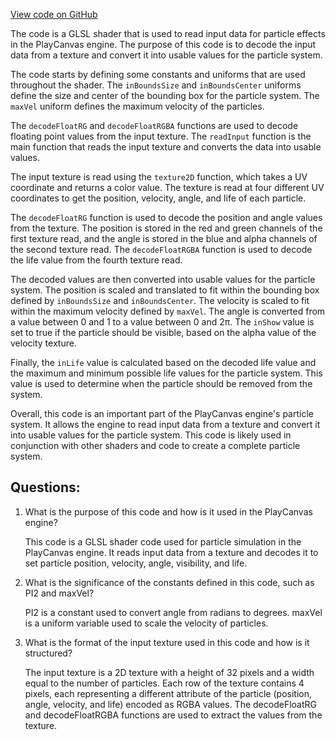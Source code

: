 [View code on GitHub](https://github.com/playcanvas/engine/src/scene/shader-lib/chunks/particle/frag/particleInputRgba8.js)

The code is a GLSL shader that is used to read input data for particle effects in the PlayCanvas engine. The purpose of this code is to decode the input data from a texture and convert it into usable values for the particle system. 

The code starts by defining some constants and uniforms that are used throughout the shader. The `inBoundsSize` and `inBoundsCenter` uniforms define the size and center of the bounding box for the particle system. The `maxVel` uniform defines the maximum velocity of the particles. 

The `decodeFloatRG` and `decodeFloatRGBA` functions are used to decode floating point values from the input texture. The `readInput` function is the main function that reads the input texture and converts the data into usable values. 

The input texture is read using the `texture2D` function, which takes a UV coordinate and returns a color value. The texture is read at four different UV coordinates to get the position, velocity, angle, and life of each particle. 

The `decodeFloatRG` function is used to decode the position and angle values from the texture. The position is stored in the red and green channels of the first texture read, and the angle is stored in the blue and alpha channels of the second texture read. The `decodeFloatRGBA` function is used to decode the life value from the fourth texture read. 

The decoded values are then converted into usable values for the particle system. The position is scaled and translated to fit within the bounding box defined by `inBoundsSize` and `inBoundsCenter`. The velocity is scaled to fit within the maximum velocity defined by `maxVel`. The angle is converted from a value between 0 and 1 to a value between 0 and 2π. The `inShow` value is set to true if the particle should be visible, based on the alpha value of the velocity texture. 

Finally, the `inLife` value is calculated based on the decoded life value and the maximum and minimum possible life values for the particle system. This value is used to determine when the particle should be removed from the system. 

Overall, this code is an important part of the PlayCanvas engine's particle system. It allows the engine to read input data from a texture and convert it into usable values for the particle system. This code is likely used in conjunction with other shaders and code to create a complete particle system.
## Questions: 
 1. What is the purpose of this code and how is it used in the PlayCanvas engine?
    
    This code is a GLSL shader code used for particle simulation in the PlayCanvas engine. It reads input data from a texture and decodes it to set particle position, velocity, angle, visibility, and life.

2. What is the significance of the constants defined in this code, such as PI2 and maxVel?
    
    PI2 is a constant used to convert angle from radians to degrees. maxVel is a uniform variable used to scale the velocity of particles. 

3. What is the format of the input texture used in this code and how is it structured?
    
    The input texture is a 2D texture with a height of 32 pixels and a width equal to the number of particles. Each row of the texture contains 4 pixels, each representing a different attribute of the particle (position, angle, velocity, and life) encoded as RGBA values. The decodeFloatRG and decodeFloatRGBA functions are used to extract the values from the texture.